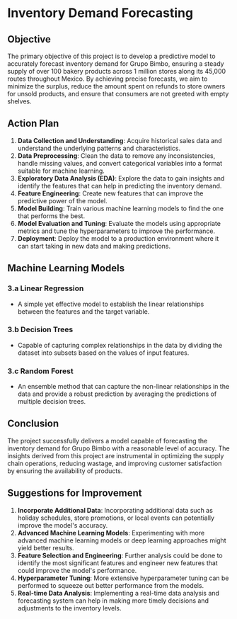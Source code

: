 # Inventory Demand Forecasting

## Objective
The primary objective of this project is to develop a predictive model to accurately forecast inventory demand for Grupo Bimbo, ensuring a steady supply of over 100 bakery products across 1 million stores along its 45,000 routes throughout Mexico. By achieving precise forecasts, we aim to minimize the surplus, reduce the amount spent on refunds to store owners for unsold products, and ensure that consumers are not greeted with empty shelves.

## Action Plan
1. **Data Collection and Understanding**: Acquire historical sales data and understand the underlying patterns and characteristics.
2. **Data Preprocessing**: Clean the data to remove any inconsistencies, handle missing values, and convert categorical variables into a format suitable for machine learning.
3. **Exploratory Data Analysis (EDA)**: Explore the data to gain insights and identify the features that can help in predicting the inventory demand.
4. **Feature Engineering**: Create new features that can improve the predictive power of the model.
5. **Model Building**: Train various machine learning models to find the one that performs the best.
6. **Model Evaluation and Tuning**: Evaluate the models using appropriate metrics and tune the hyperparameters to improve the performance.
7. **Deployment**: Deploy the model to a production environment where it can start taking in new data and making predictions.

## Machine Learning Models
### 3.a Linear Regression
   - A simple yet effective model to establish the linear relationships between the features and the target variable.
### 3.b Decision Trees
   - Capable of capturing complex relationships in the data by dividing the dataset into subsets based on the values of input features.
### 3.c Random Forest
   - An ensemble method that can capture the non-linear relationships in the data and provide a robust prediction by averaging the predictions of multiple decision trees.

## Conclusion
The project successfully delivers a model capable of forecasting the inventory demand for Grupo Bimbo with a reasonable level of accuracy. The insights derived from this project are instrumental in optimizing the supply chain operations, reducing wastage, and improving customer satisfaction by ensuring the availability of products.

## Suggestions for Improvement
1. **Incorporate Additional Data**: Incorporating additional data such as holiday schedules, store promotions, or local events can potentially improve the model's accuracy.
2. **Advanced Machine Learning Models**: Experimenting with more advanced machine learning models or deep learning approaches might yield better results.
3. **Feature Selection and Engineering**: Further analysis could be done to identify the most significant features and engineer new features that could improve the model's performance.
4. **Hyperparameter Tuning**: More extensive hyperparameter tuning can be performed to squeeze out better performance from the models.
5. **Real-time Data Analysis**: Implementing a real-time data analysis and forecasting system can help in making more timely decisions and adjustments to the inventory levels.

